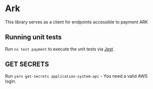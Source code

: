 # Ark

This library serves as a client for endpoints accessible to payment ARK

## Running unit tests

Run `nx test payment` to execute the unit tests via [Jest](https://jestjs.io).

## GET SECRETS
Run `yarn get-secrets application-system-api` - You need a valid AWS login.